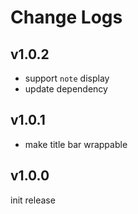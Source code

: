 # Change Logs

## v1.0.2

 - support `note` display
 - update dependency


## v1.0.1

 - make title bar wrappable


## v1.0.0

init release
